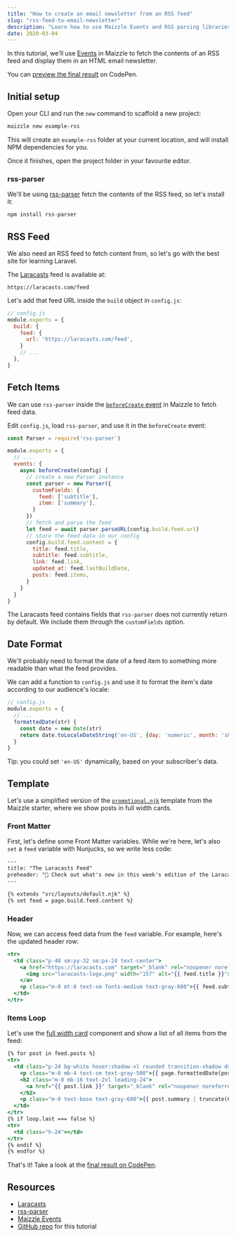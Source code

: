```yaml
---
title: "How to create an email newsletter from an RSS feed"
slug: "rss-feed-to-email-newsletter"
description: "Learn how to use Maizzle Events and RSS parsing libraries to create an email newsletter from an (atom) RSS feed."
date: 2020-03-04
---
```


In this tutorial, we'll use [Events](/docs/events/) in Maizzle to fetch the contents of an RSS feed and display them in an HTML email newsletter.

You can [preview the final result](https://codepen.io/maizzle/pen/ExjvmdP?editors=1000) on CodePen.

## Initial setup

Open your CLI and run the `new` command to scaffold a new project:

```sh
maizzle new example-rss
```

This will create an `example-rss` folder at your current location, and will install NPM dependencies for you.

Once it finishes, open the project folder in your favourite editor.

### rss-parser

We'll be using [rss-parser](https://www.npmjs.com/package/rss-parser) fetch the contents of the RSS feed, so let's install it:

```sh
npm install rss-parser
```

## RSS Feed

We also need an RSS feed to fetch content from, so let's go with the best site for learning Laravel. 

The [Laracasts](https://laracasts.com) feed is available at:

```
https://laracasts.com/feed
```

Let's add that feed URL inside the `build` object in `config.js`:

```js
// config.js
module.exports = {
  build: {
    feed: {
      url: 'https://laracasts.com/feed',
    }
    // ...
  },
}
```

## Fetch Items

We can use `rss-parser` inside the [`beforeCreate` event](/docs/events/#beforecreate) in Maizzle to fetch feed data.

Edit `config.js`, load `rss-parser`, and use it in the `beforeCreate` event:

```js
const Parser = require('rss-parser')

module.exports = {
  // ...
  events: {
    async beforeCreate(config) {
      // create a new Parser instance
      const parser = new Parser({
        customFields: {
          feed: ['subtitle'],
          item: ['summary'],
        }
      })
      // fetch and parse the feed
      let feed = await parser.parseURL(config.build.feed.url)
      // store the feed data in our config
      config.build.feed.content = {
        title: feed.title,
        subtitle: feed.subtitle,
        link: feed.link,
        updated_at: feed.lastBuildDate,
        posts: feed.items,
      }
    }
  }
}
```

<div class="bg-gray-100 border-l-4 border-gradient-b-ocean-light p-4 mb-4 text-md" role="alert">
  <div class="text-gray-600">The Laracasts feed contains fields that <code class="shiki-inline">rss-parser</code> does not currently return by default. We include them through the <code class="shiki-inline">customFields</code> option.</div>
</div>

## Date Format

We'll probably need to format the date of a feed item to something more readable than what the feed provides. 

We can add a function to `config.js` and use it to format the item's date according to our audience's locale:

```js
// config.js
module.exports = {
  // ...
  formattedDate(str) {
    const date = new Date(str)
    return date.toLocaleDateString('en-US', {day: 'numeric', month: 'short', year: 'numeric'})
  }
}
```

<div class="bg-gray-100 border-l-4 border-gradient-b-ocean-light p-4 mb-4 text-md" role="alert">
  <div class="text-gray-600">Tip: you could set <code class="shiki-inline">'en-US'</code> dynamically, based on your subscriber's data.</div>
</div>

## Template

Let's use a simplified version of the [`promotional.njk`](https://github.com/maizzle/maizzle/blob/master/src/templates/promotional.njk) template from the Maizzle starter, where we show posts in full width cards.

### Front Matter

First, let's define some Front Matter variables. While we're here, let's also `set` a `feed` variable with Nunjucks, so we write less code:

```handlebars
---
title: "The Laracasts Feed"
preheader: "👀 Check out what's new in this week's edition of the Laracasts Feed"
---

{% extends "src/layouts/default.njk" %}
{% set feed = page.build.feed.content %}
```

### Header

Now, we can access feed data from the `feed` variable. For example, here's the updated header row:

```handlebars
<tr>
  <td class="p-48 sm:py-32 sm:px-24 text-center">
    <a href="https://laracasts.com" target="_blank" rel="noopener noreferrer">
      <img src="laracasts-logo.png" width="157" alt="{{ feed.title }}">
    </a>
    <p class="m-0 mt-8 text-sm fonts-medium text-gray-600">{{ feed.subtitle }}</p>
  </td>
</tr>
```

### Items Loop

Let's use the [full width card](https://github.com/maizzle/maizzle/blob/master/src/templates/promotional.njk#L55-L65) component and show a list of all items from the feed:

```handlebars
{% for post in feed.posts %}
<tr>
  <td class="p-24 bg-white hover:shadow-xl rounded transition-shadow duration-300">
    <p class="m-0 mb-4 text-sm text-gray-500">{{ page.formattedDate(post.pubDate) }}</p>
    <h2 class="m-0 mb-16 text-2xl leading-24">
      <a href="{{ post.link }}" target="_blank" rel="noopener noreferrer" class="text-gray-800 hover:text-gray-700 no-underline transition-colors duration-300">{{ post.title }}</a>
    </h2>
    <p class="m-0 text-base text-gray-600">{{ post.summary | truncate(60) }}</p>
  </td>
</tr>
{% if loop.last === false %}
<tr>
  <td class="h-24"></td>
</tr>
{% endif %}
{% endfor %}
```

That's it! Take a look at the [final result on CodePen](https://codepen.io/maizzle/pen/ExjvmdP?editors=1000).

## Resources

- [Laracasts](https://laracasts.com/)
- [rss-parser](https://www.npmjs.com/package/rss-parser)
- [Maizzle Events](/docs/events/)
- [GitHub repo](https://github.com/maizzle/example-rss) for this tutorial
